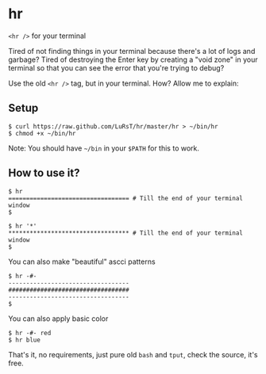 hr
==

`<hr />` for your terminal


Tired of not finding things in your terminal because there's a lot of logs and
garbage? Tired of destroying the Enter key by creating a "void zone" in your
terminal so that you can see the error that you're trying to debug?

Use the old `<hr />` tag, but in your terminal. How? Allow me to explain:

## Setup

    $ curl https://raw.github.com/LuRsT/hr/master/hr > ~/bin/hr
    $ chmod +x ~/bin/hr

Note: You should have `~/bin` in your `$PATH` for this to work.

## How to use it?

    $ hr
    ================================== # Till the end of your terminal window
    $

    $ hr '*'
    ********************************** # Till the end of your terminal window
    $

You can also make "beautiful" ascci patterns

    $ hr -#-
    ----------------------------------
    ##################################
    ----------------------------------
    $
    
You can also apply basic color

    $ hr -#- red
    $ hr blue

That's it, no requirements, just pure old `bash` and `tput`, check the source,
it's free.

